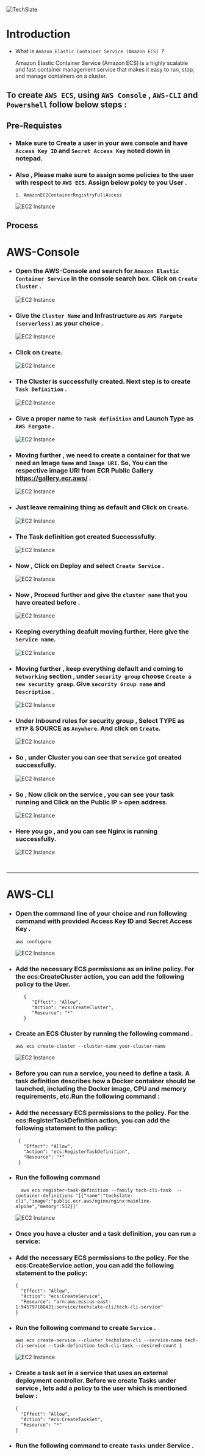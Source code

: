 ![TechSlate](../../global/images/ts.png)

#  Introduction

- What is ```Amazon Elastic Container Service (Amazon ECS) ```?

    Amazon Elastic Container Service (Amazon ECS) is a highly scalable and fast container management service that makes it easy to run, stop, and manage containers on a cluster.


## To create ``AWS ECS``, using ```AWS Console``` , ```AWS-CLI``` and  ```Powershell``` follow below steps :

## Pre-Requistes

- ### Make sure to Create a user in your aws console and have ```Access Key ID``` and ```Secret Access Key``` noted down in notepad.

- ### Also , Please make sure to assign some policies to the user with respect to ```AWS ECS```. Assign below polcy to you User .

      1. AmazonEC2ContainerRegistryFullAccess
 
    ![EC2 Instance](../images/ecs-role.png)


## Process


# **AWS-Console**

- ### **Open the AWS-Console and search for ``Amazon Elastic Container Service`` in the console search box. Click on ```Create Cluster``` .**

    ![EC2 Instance](../images/cre-ecs.png)

- ### **Give the ```Cluster Name``` and Infrastructure as  ```AWS Fargate (serverless)``` as your choice .**

    ![EC2 Instance](../images/tech-ecs.png)

- ### **Click on ```Create```.**

    ![EC2 Instance](../images/create-ecs.png)

- ### **The Cluster is successfully created. Next step is to create ```Task Definition``` .**

    ![EC2 Instance](../images/cluster.png)

- ### **Give a proper name to ```Task definition``` and Launch Type as ```AWS Fargate``` .**

    ![EC2 Instance](../images/task-ecs.png)

- ### **Moving further , we need to create a container for that we need an Image ``Name`` and ``Image URI``. So, You can the respective image URI from ECR Public Gallery https://gallery.ecr.aws/ .**

    ![EC2 Instance](../images/container.png)

- ### **Just leave remaining thing as default and Click on ``Create``.**

    ![EC2 Instance](../images/cre-taskeve.png)

- ### **The Task definition got created Successsfully.**

    ![EC2 Instance](../images/task-cre.png)

- ### **Now , Click on Deploy and select ``Create Service`` .**

    ![EC2 Instance](../images/serv-cre.png)

- ### **Now , Proceed further and give the ``cluster name`` that you have created before .**

    ![EC2 Instance](../images/clustername.png)

- ### **Keeping everything deafult moving further, Here give the ``Service name``.**

    ![EC2 Instance](../images/servicename.png)   

- ### **Moving further , keep everything default and coming to ``Networking`` section , under ``security group`` choose ``Create a new security group``. Give ``security Group name`` and ``Description`` .**

    ![EC2 Instance](../images/net.png)  

- ### **Under Inbound rules for security group , Select TYPE as ``HTTP`` & SOURCE as ``Anywhere``. And click on ``Create``**.

    ![EC2 Instance](../images/inbound.png)   

- ### **So , under Cluster you can see that ``Service`` got created successfully**.

    ![EC2 Instance](../images/succ-ser.png)  

- ### **So , Now click on the service , you can see your task running and Click on the Public IP > open address**.

    ![EC2 Instance](../images/ip-ecs.png)  

- ### **Here you go , and you can see Nginx is running successfully**.

    ![EC2 Instance](../images/nginx-app.png) 

<br>
<hr>

# **AWS-CLI**
- ### Open the command line of your choice and run following command with provided **Access Key ID** and **Secret Access Key** .

      aws configure 

    ![EC2 Instance](../images/aws-conf.png)

- ### Add the necessary ECS permissions as an inline policy. For the ecs:CreateCluster action, you can add the following policy to the User.
         {
            "Effect": "Allow",
            "Action": "ecs:CreateCluster",
            "Resource": "*"
         }

- ### Create an ECS Cluster by running the following command .

      aws ecs create-cluster --cluster-name your-cluster-name

    ![EC2 Instance](../images/cli-cluster.png)

- ### Before you can run a service, you need to define a task. A task definition describes how a Docker container should be launched, including the Docker image, CPU and memory requirements, etc.Run the following command :
  
- ### Add the necessary ECS permissions to the policy. For the ecs:RegisterTaskDefinition action, you can add the following statement to the policy:
       {
         "Effect": "Allow",
         "Action": "ecs:RegisterTaskDefinition",
         "Resource": "*"
       }

* ### Run the following command

        aws ecs register-task-definition --family tech-cli-task  --container-definitions '[{"name":"techslate-cli","image":"public.ecr.aws/nginx/nginx:mainline-alpine","memory":512}]'

    ![EC2 Instance](../images/cli-task.png)

- ### Once you have a cluster and a task definition, you can run a service:

- ### Add the necessary ECS permissions to the policy. For the ecs:CreateService action, you can add the following statement to the policy:

      {
        "Effect": "Allow",
        "Action": "ecs:CreateService",
        "Resource": "arn:aws:ecs:us-east-1:945797188421:service/techslate-cli/tech-cli-service"
      }

- ### Run the following command to create ``Service`` .

      aws ecs create-service --cluster techslate-cli --service-name tech-cli-service --task-definition tech-cli-task --desired-count 1

    ![EC2 Instance](../images/cli-service.png)


- ### Create a task set in a service that uses an external deployment controller. Before we create Tasks under service , lets add a policy to the user which is mentioned below :

      {
        "Effect": "Allow",
        "Action": "ecs:CreateTaskSet",
        "Resource": "*"
      }

- ### Run the following command to create ``Tasks`` under Service .

